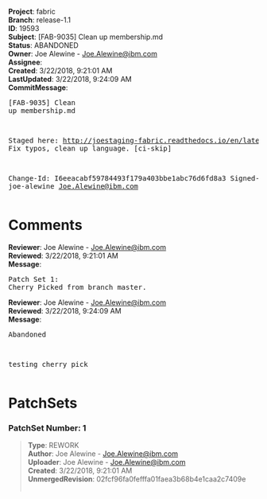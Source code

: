 <strong>Project</strong>: fabric<br><strong>Branch</strong>: release-1.1<br><strong>ID</strong>: 19593<br><strong>Subject</strong>: [FAB-9035] Clean up membership.md<br><strong>Status</strong>: ABANDONED<br><strong>Owner</strong>: Joe Alewine - Joe.Alewine@ibm.com<br><strong>Assignee</strong>:<br><strong>Created</strong>: 3/22/2018, 9:21:01 AM<br><strong>LastUpdated</strong>: 3/22/2018, 9:24:09 AM<br><strong>CommitMessage</strong>:<br><pre>[FAB-9035] Clean up membership.md

Staged here: http://joestaging-fabric.readthedocs.io/en/latest/membership/membership.html
Fix typos, clean up language.
[ci-skip]

Change-Id: I6eeacabf59784493f179a403bbe1abc76d6fd8a3
Signed-off-by: joe-alewine <Joe.Alewine@ibm.com>
</pre><h1>Comments</h1><strong>Reviewer</strong>: Joe Alewine - Joe.Alewine@ibm.com<br><strong>Reviewed</strong>: 3/22/2018, 9:21:01 AM<br><strong>Message</strong>: <pre>Patch Set 1: Cherry Picked from branch master.</pre><strong>Reviewer</strong>: Joe Alewine - Joe.Alewine@ibm.com<br><strong>Reviewed</strong>: 3/22/2018, 9:24:09 AM<br><strong>Message</strong>: <pre>Abandoned

testing cherry pick</pre><h1>PatchSets</h1><h3>PatchSet Number: 1</h3><blockquote><strong>Type</strong>: REWORK<br><strong>Author</strong>: Joe Alewine - Joe.Alewine@ibm.com<br><strong>Uploader</strong>: Joe Alewine - Joe.Alewine@ibm.com<br><strong>Created</strong>: 3/22/2018, 9:21:01 AM<br><strong>UnmergedRevision</strong>: 02fcf96fa0fefffa01faea3b68b4e1caa2c7409e<br><br></blockquote>